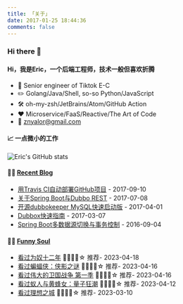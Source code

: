 ```yaml
---
title: 「关于」
date: 2017-01-25 18:44:36
comments: false
---
```


### Hi there 👋

#### Hi，我是Eric，一个后端工程师，技术一般但喜欢折腾

- :briefcase: Senior engineer of Tiktok E-C<br/>
- :pencil2: Golang/Java/Shell, so-so Python/JavaScript<br/>
- :hammer_and_wrench: oh-my-zsh/JetBrains/Atom/GitHub Action<br/>
- :hearts: Microservice/FaaS/Reactive/The Art of Code<br/>
- :email: znyalor@gmail.com<br/>

#### 📈 一点微小的工作

![Eric's GitHub stats](https://github-readme-stats.vercel.app/api?username=zylele&show_icons=true&count_private=true&theme=vue)

#### 🤹‍♀️ <a href="https://zylele.github.io/" target="_blank">Recent Blog</a>

<!-- START_SECTION:blog -->
* <a href='https://zylele.github.io/2017/09/10/%E7%94%A8Travis%20CI%E8%87%AA%E5%8A%A8%E9%83%A8%E7%BD%B2GitHub%E9%A1%B9%E7%9B%AE/' target='_blank'>用Travis CI自动部署GitHub项目</a> - 2017-09-10
* <a href='https://zylele.github.io/2017/07/08/%E5%85%B3%E4%BA%8ESpring%20Boot%E4%B8%8EDubbo%20REST/' target='_blank'>关于Spring Boot与Dubbo REST</a> - 2017-07-08
* <a href='https://zylele.github.io/2017/04/01/%E4%BA%8C%E6%AC%A1%E5%BC%80%E6%BA%90dubbokeeper%20MySQL%E5%BF%AB%E9%80%9F%E5%90%AF%E5%8A%A8%E7%89%88/' target='_blank'>开源dubbokeeper MySQL快速启动版</a> - 2017-04-01
* <a href='https://zylele.github.io/2017/03/07/dubbox%E5%BF%AB%E9%80%9F%E6%8C%87%E5%8D%97/' target='_blank'>Dubbox快速指南</a> - 2017-03-07
* <a href='https://zylele.github.io/2016/09/04/Spring%20Boot%E5%A4%9A%E6%95%B0%E6%8D%AE%E6%BA%90%E5%88%87%E6%8D%A2%E4%B8%8E%E4%BA%8B%E5%8A%A1%E6%8E%A7%E5%88%B6/' target='_blank'>Spring Boot多数据源切换与事务控制</a> - 2016-09-04
<!-- END_SECTION:blog -->

#### 🤾‍♂️ <a href="https://movie.douban.com/people/znyalor/collect" target="_blank">Funny Soul</a>

<!-- START_SECTION:douban -->
* <a href='http://movie.douban.com/subject/6879185/' target='_blank'>看过为奴十二年</a> 🌟🌟🌟🌟☆ 推荐- 2023-04-18
* <a href='http://movie.douban.com/subject/1309069/' target='_blank'>看过蝙蝠侠：侠影之谜</a> 🌟🌟🌟🌟☆ 推荐- 2023-04-16
* <a href='http://movie.douban.com/subject/6863961/' target='_blank'>看过伟大的卫国战争 第一季</a> 🌟🌟🌟🌟☆ 推荐- 2023-04-16
* <a href='http://movie.douban.com/subject/34610636/' target='_blank'>看过蚁人与黄蜂女：量子狂潮</a> 🌟🌟🌟🌟☆ 推荐- 2023-04-12
* <a href='http://movie.douban.com/subject/35047559/' target='_blank'>看过理想之城</a> 🌟🌟🌟🌟☆ 推荐- 2023-03-10
<!-- END_SECTION:douban -->
